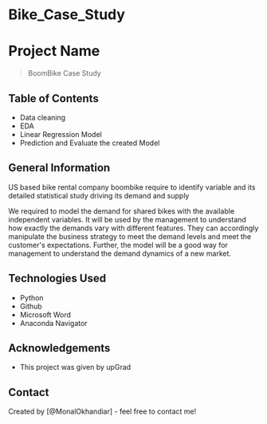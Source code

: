 # Bike_Case_Study

# Project Name
> BoomBike Case Study


## Table of Contents
* Data cleaning
* EDA
* Linear Regression Model
* Prediction and Evaluate the created Model 


## General Information

US based bike rental company boombike require to identify variable and its detailed 
statistical study driving its demand and supply

We required to model the demand for shared bikes with the available independent variables. 
It will be used by the management to understand how exactly the demands vary with different features. 
They can accordingly manipulate the business strategy to meet the demand levels and meet the customer's 
expectations. 
Further, the model will be a good way for management to understand the demand dynamics of a new market. 

<!-- You don't have to answer all the questions - just the ones relevant to your project. -->




## Technologies Used
- Python
- Github
- Microsoft Word
- Anaconda Navigator

<!-- As the libraries versions keep on changing, it is recommended to mention the version of library used in this project -->

## Acknowledgements

- This project was given by upGrad



## Contact
Created by [@MonalOkhandiar] - feel free to contact me!


<!-- Optional -->
<!-- ## License -->
<!-- This project is open source and available under the [... License](). -->

<!-- You don't have to include all sections - just the one's relevant to your project -->